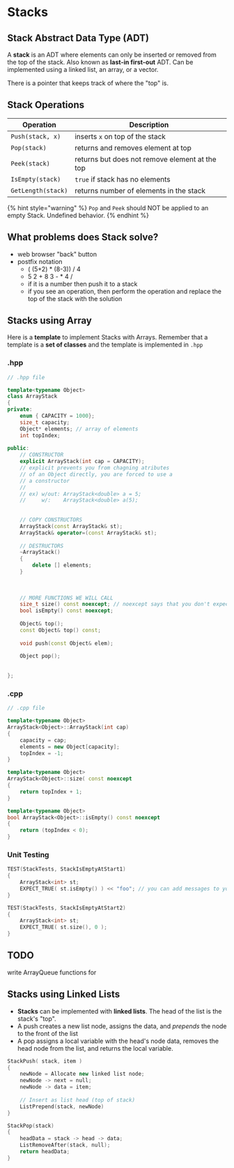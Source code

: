 # Stacks

## Stack Abstract Data Type (ADT)

A **stack** is an ADT where elements can only be inserted or removed from the top of the stack. Also known as **last-in first-out** ADT. Can be implemented using a linked list, an array, or a vector.

There is a pointer that keeps track of where the "top" is.

## Stack Operations

| Operation          | Description                                    |
| ------------------ | ---------------------------------------------- |
| `Push(stack, x)`   | inserts `x` on top of the stack                |
| `Pop(stack)`       | returns and removes element at top             |
| `Peek(stack)`      | returns but does not remove element at the top |
| `IsEmpty(stack)`   | `true` if stack has no elements                |
| `GetLength(stack)` | returns number of elements in the stack        |

{% hint style="warning" %}
`Pop` and `Peek` should NOT be applied to an empty Stack. Undefined behavior.
{% endhint %}

## What problems does Stack solve?

* web browser "back" button&#x20;
* postfix notation&#x20;
  * ( (5+2) \* (8-3)) / 4
  * 5 2 + 8 3 - \* 4 /
  * if it is a number then push it to a stack
  * if you see an operation, then perform the operation and replace the top of the stack with the solution

## Stacks using Array

Here is a **template** to implement Stacks with Arrays. Remember that a template is a **set of classes** and the template is implemented in `.hpp`

### &#x20;.hpp

```cpp
// .hpp file

template<typename Object>
class ArrayStack
{
private:
    enum { CAPACITY = 1000};
    size_t capacity; 
    Object* elements; // array of elements
    int topIndex;
    
public: 
    // CONSTRUCTOR
    explicit ArrayStack(int cap = CAPACITY);
    // explicit prevents you from chagning atributes 
    // of an Object directly, you are forced to use a 
    // a constructor
    //
    // ex) w/out: ArrayStack<double> a = 5;
    //     w/:    ArrayStack<double> a(5);
    
    
    // COPY CONSTRUCTORS
    ArrayStack(const ArrayStack& st);
    ArrayStack& operator=(const ArrayStack& st);
    
    // DESTRUCTORS
    ~ArrayStack()
    {
        delete [] elements;
    }
    
    
    
    // MORE FUNCTIONS WE WILL CALL
    size_t size() const noexcept; // noexcept says that you don't expect any exceptions
    bool isEmpty() const noexcept;
    
    Object& top();
    const Object& top() const;
    
    void push(const Object& elem);
    
    Object pop();
    
    
};
```

### .cpp

```cpp
// .cpp file

template<typename Object>
ArrayStack<Object>::ArrayStack(int cap)
{
    capacity = cap;
    elements = new Object[capacity];
    topIndex = -1;
}

template<typename Object>
ArrayStack<Object>::size( const noexcept
{
    return topIndex + 1;
}

template<typename Object>
bool ArrayStack<Object>::isEmpty() const noexcept
{
    return (topIndex < 0);
}

```

### Unit Testing

```cpp
TEST(StackTests, StackIsEmptyAtStart1)
{
    ArrayStack<int> st;
    EXPECT_TRUE( st.isEmpty() ) << "foo"; // you can add messages to your unit testing
}

TEST(StackTests, StackIsEmptyAtStart2)
{
    ArrayStack<int> st;
    EXPECT_TRUE( st.size(), 0 );
}
```

## TODO

write ArrayQueue functions for&#x20;



## Stacks using Linked Lists

* **Stacks** can be implemented with **linked lists**. The head of the list is the stack's "top".&#x20;
* A push creates a new list node, assigns the data,  and _prepends_ the node to the front of the list
* A pop assigns a local variable with the head's node data, removes the head node from the list, and returns the local variable.&#x20;

```cpp
StackPush( stack, item )
{
    newNode = Allocate new linked list node;
    newNode -> next = null;
    newNode -> data = item;
    
    // Insert as list head (top of stack) 
    ListPrepend(stack, newNode)
}
```

```cpp
StackPop(stack)
{
    headData = stack -> head -> data;
    ListRemoveAfter(stack, null);
    return headData;
}
```

